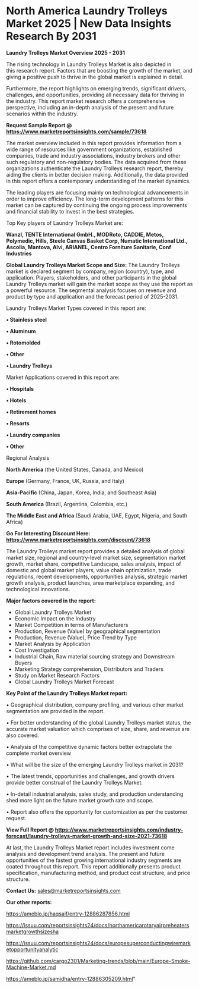 # North America Laundry Trolleys Market 2025 | New Data Insights Research By 2031

<Strong> Laundry Trolleys Market Overview 2025 - 2031</strong>

The rising technology in Laundry Trolleys Market is also depicted in this research report. Factors that are boosting the growth of the market, and giving a positive push to thrive in the global market is explained in detail.

Furthermore, the report highlights on emerging trends, significant drivers, challenges, and opportunities, providing all necessary data for thriving in the industry. This report market research offers a comprehensive perspective, including an in-depth analysis of the present and future scenarios within the industry.

<strong>Request Sample Report @ <a href=https://www.marketreportsinsights.com/sample/73618>https://www.marketreportsinsights.com/sample/73618</a></strong>

The market overview included in this report provides information from a wide range of resources like government organizations, established companies, trade and industry associations, industry brokers and other such regulatory and non-regulatory bodies. The data acquired from these organizations authenticate the Laundry Trolleys research report, thereby aiding the clients in better decision making. Additionally, the data provided in this report offers a contemporary understanding of the market dynamics.

The leading players are focusing mainly on technological advancements in order to improve efficiency. The long-term development patterns for this market can be captured by continuing the ongoing process improvements and financial stability to invest in the best strategies.

Top Key players of Laundry Trolleys Market are:

<strong>Wanzl, TENTE International GmbH., MODRoto, CADDIE, Metos, Polymedic, Hills, Steele Canvas Basket Corp, Numatic International Ltd., Ascolia, Mantova, Alvi, ARIANEL, Centro Forniture Sanitarie, Conf Industries</strong>

<strong><b>Global Laundry Trolleys Market Scope and Size:</b></strong>
The Laundry Trolleys market is declared segment by company, region (country), type, and application. Players, stakeholders, and other participants in the global Laundry Trolleys market will gain the market scope as they use the report as a powerful resource. The segmental analysis focuses on revenue and product by type and application and the forecast period of 2025-2031.

Laundry Trolleys Market Types covered in this report are:

<strong>• Stainless steel

• Aluminum

• Rotomolded

• Other

• Laundry Trolleys</strong>

Market Applications covered in this report are:

<strong>• Hospitals

• Hotels

• Retirement homes

• Resorts

• Laundry companies

• Other</strong> 

Regional Analysis

<strong>North America</strong> (the United States, Canada, and Mexico)

<strong>Europe</strong> (Germany, France, UK, Russia, and Italy)

<strong>Asia-Pacific</strong> (China, Japan, Korea, India, and Southeast Asia)

<strong>South America</strong> (Brazil, Argentina, Colombia, etc.)

<strong>The Middle East and Africa</strong> (Saudi Arabia, UAE, Egypt, Nigeria, and South Africa)

<strong>Go For Interesting Discount Here: <a href=https://www.marketreportsinsights.com/discount/73618>https://www.marketreportsinsights.com/discount/73618</a></strong>

The Laundry Trolleys market report provides a detailed analysis of global market size, regional and country-level market size, segmentation market growth, market share, competitive Landscape, sales analysis, impact of domestic and global market players, value chain optimization, trade regulations, recent developments, opportunities analysis, strategic market growth analysis, product launches, area marketplace expanding, and technological innovations.

<strong><b>Major factors covered in the report:</b></strong>
<ul>
  <li>Global Laundry Trolleys Market </li>
  <li>Economic Impact on the Industry</li>
  <li>Market Competition in terms of Manufacturers</li>
  <li>Production, Revenue (Value) by geographical segmentation</li>
  <li>Production, Revenue (Value), Price Trend by Type</li>
  <li>Market Analysis by Application</li>
  <li>Cost Investigation</li>
  <li>Industrial Chain, Raw material sourcing strategy and Downstream Buyers</li>
  <li>Marketing Strategy comprehension, Distributors and Traders</li>
  <li>Study on Market Research Factors</li>
  <li>Global Laundry Trolleys Market Forecast</li>
</ul>

<strong><b>Key Point of the Laundry Trolleys Market report:</b></strong>

• Geographical distribution, company profiling, and various other market segmentation are provided in the report.

• For better understanding of the global Laundry Trolleys market status, the accurate market valuation which comprises of size, share, and revenue are also covered.

• Analysis of the competitive dynamic factors better extrapolate the complete market overview

• What will be the size of the emerging Laundry Trolleys market in 2031?

• The latest trends, opportunities and challenges, and growth drivers provide better construal of the Laundry Trolleys Market.

• In-detail industrial analysis, sales study, and production understanding shed more light on the future market growth rate and scope.

• Report also offers the opportunity for customization as per the customer request.

<strong><b>View Full Report @ <a href=https://www.marketreportsinsights.com/industry-forecast/laundry-trolleys-market-growth-and-size-2021-73618>https://www.marketreportsinsights.com/industry-forecast/laundry-trolleys-market-growth-and-size-2021-73618</a></b></strong>


At last, the Laundry Trolleys Market report includes investment come analysis and development trend analysis. The present and future opportunities of the fastest growing international industry segments are coated throughout this report. This report additionally presents product specification, manufacturing method, and product cost structure, and price structure.

<strong>Contact Us:</strong>
sales@marketreportsinsights.com

<strong>Our other reports:</strong>

<a href=https://ameblo.jp/haqsaif/entry-12886287856.html>https://ameblo.jp/haqsaif/entry-12886287856.html</a>

<a href=https://issuu.com/reportsinsights24/docs/northamericarotaryairpreheatersmarketgrowthsizesha>https://issuu.com/reportsinsights24/docs/northamericarotaryairpreheatersmarketgrowthsizesha</a>

<a href=https://issuu.com/reportsinsights24/docs/europesuperconductingwiremarketopportunityanalytic>https://issuu.com/reportsinsights24/docs/europesuperconductingwiremarketopportunityanalytic</a>

<a href=https://github.com/cargo2301/Marketing-trends/blob/main/Europe-Smoke-Machine-Market.md>https://github.com/cargo2301/Marketing-trends/blob/main/Europe-Smoke-Machine-Market.md</a>

<a href=https://ameblo.jp/samidha/entry-12886305209.html>https://ameblo.jp/samidha/entry-12886305209.html</a>"
